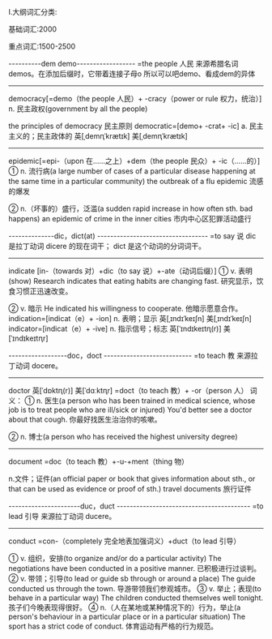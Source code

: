 
I.大纲词汇分类:

基础词汇:2000

重点词汇:1500-2500
  
  
----------dem  demo------------------
=the people 人民
来源希腊名词demos。在添加后缀时，它带着连接子母o
所以可以吧demo、看成dem的异体

****
democracy[=demo（the people 人民）+ -cracy（power or rule 权力，统治）]
n. 民主政权(government by all the people)

the principles of democracy
民主原则
democratic=[demo+ -crat+ -ic] a. 民主主义的；民主政体的 英[ˌdemԥˈkrætɪk] 美[ˌdemԥˈkrætɪk] 
  
****
epidemic[=epi-（upon 在……之上）+dem（the people 民众）+ -ic（……的）]
① n. 流行病(a large number of cases of a particular disease happening at the same time in a particular
community)
the outbreak of a flu epidemic
流感的爆发 

② n.（坏事的）盛行，泛滥(a sudden rapid increase in how often sth. bad happens)
an epidemic of crime in the inner cities
市内中心区犯罪活动盛行 



--------------dic，dict(at) ----------------------------------
=to say 说
dic 是拉丁动词 dicere 的现在词干；
dict 是这个动词的分词词干。

****
indicate [in-（towards 对）+dic（to say 说）+-ate（动词后缀）]
① v. 表明(show)
Research indicates that eating habits are changing fast.
研究显示，饮食习惯正迅速改变。

② v. 暗示
He indicated his willingness to cooperate.
他暗示愿意合作。
indication=[indicat（e）+ -ion] n. 表明；显示 英[ˌɪndɪˈkeɪʃn] 美[ˌɪndɪˈkeɪʃn]
indicator=[indicat（e）+ -ive] n. 指示信号；标志 英[ˈɪndɪkeɪtԥ(r)] 美[ˈɪndɪkeɪtԥr] 




------------------doc，doct ---------------------------
=to teach 教
来源拉丁动词 docere。

****
doctor 英[ˈdɒktԥ(r)] 美[ˈdɑːktԥr]
=doct（to teach 教）+ -or（person 人）
词义：
① n. 医生(a person who has been trained in medical science, whose job is to treat people who are
ill/sick or injured)
You'd better see a doctor about that cough.
你最好找医生治治你的咳嗽。

② n. 博士(a person who has received the highest university degree) 

****
document
=doc（to teach 教）+-u-+ment（thing 物）

n.文件；证件(an official paper or book that gives information about sth., or that can be used as evidence
or proof of sth.)
travel documents
旅行证件 


----------------------duc，duct -----------------------------------------
=to lead 引导
来源拉丁动词 ducere。

****
conduct 
=con-（completely  完全地表加强词义）+duct（to lead 引导）

① v. 组织，安排(to organize and/or do a particular activity)
The negotiations have been conducted in a positive manner.
已积极进行过谈判。
② v. 带领；引导(to lead or guide sb through or around a place)
The guide conducted us through the town.
导游带领我们参观城市。
③ v. 举止；表现(to behave in a particular way)
The children conducted themselves well tonight.
孩子们今晚表现得很好。
④ n.（人在某地或某种情况下的）行为，举止(a person's behaviour in a particular place or in a
particular situation)
The sport has a strict code of conduct.
体育运动有严格的行为规范。 


























